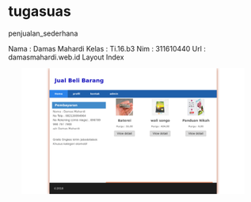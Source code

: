 # tugasuas
penjualan_sederhana

Nama	: Damas Mahardi
Kelas	: Ti.16.b3
Nim	  : 311610440
Url   : damasmahardi.web.id
Layout Index
<p align="center">
<img src="https://github.com/DamasMahardi/tugasuas/blob/master/barangss.png" width="450 height="300"/>
</p><br>

